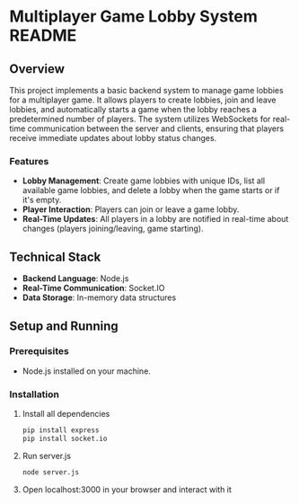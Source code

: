 # Multiplayer Game Lobby System README

## Overview

This project implements a basic backend system to manage game lobbies for a multiplayer game. It allows players to create lobbies, join and leave lobbies, and automatically starts a game when the lobby reaches a predetermined number of players. The system utilizes WebSockets for real-time communication between the server and clients, ensuring that players receive immediate updates about lobby status changes.

### Features

- **Lobby Management**: Create game lobbies with unique IDs, list all available game lobbies, and delete a lobby when the game starts or if it's empty.
- **Player Interaction**: Players can join or leave a game lobby.
- **Real-Time Updates**: All players in a lobby are notified in real-time about changes (players joining/leaving, game starting).

## Technical Stack

- **Backend Language**: Node.js
- **Real-Time Communication**: Socket.IO
- **Data Storage**: In-memory data structures

## Setup and Running

### Prerequisites

- Node.js installed on your machine.

### Installation

1. Install all dependencies
   ```sh
   pip install express
   pip install socket.io

2. Run server.js
    ```sh
   node server.js

3. Open localhost:3000 in your browser and interact with it